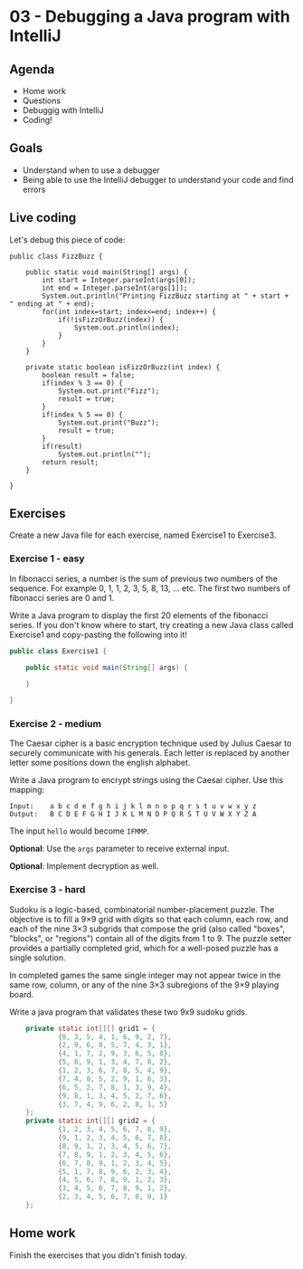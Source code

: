 # 03 - Debugging a Java program with IntelliJ
<Teacher name="Thomas"></Teacher>

## Agenda

- Home work
- Questions
- Debuggig with IntelliJ
- Coding!

## Goals

- Understand when to use a debugger
- Being able to use the IntelliJ debugger to understand your code and find errors

## Live coding

Let's debug this piece of code:

```
public class FizzBuzz {

    public static void main(String[] args) {
        int start = Integer.parseInt(args[0]);
        int end = Integer.parseInt(args[1]);
        System.out.println("Printing FizzBuzz starting at " + start + " ending at " + end);
        for(int index=start; index<=end; index++) {
            if(!isFizzOrBuzz(index)) {
                System.out.println(index);
            }
        }
    }

    private static boolean isFizzOrBuzz(int index) {
        boolean result = false;
        if(index % 3 == 0) {
            System.out.print("Fizz");
            result = true;
        }
        if(index % 5 == 0) {
            System.out.print("Buzz");
            result = true;
        }
        if(result)
            System.out.println("");
        return result;
    }

}
```

## Exercises

Create a new Java file for each exercise, named Exercise1 to Exercise3.

### Exercise 1 - easy

In fibonacci series, a number is the sum of previous two numbers of the sequence. For example 0, 1, 1, 2, 3, 5, 8, 13, 
... etc. The first two numbers of fibonacci series are 0 and 1. 

Write a Java program to display the first 20 elements of the fibonacci series. If you don't know where to start, try 
creating a new Java class called Exercise1 and copy-pasting the following into it!

```java
public class Exercise1 {

    public static void main(String[] args) {
        
    }

}
```
### Exercise 2 - medium

The Caesar cipher is a basic encryption technique used by Julius Caesar to securely communicate with his generals. Each 
letter is replaced by another letter some positions down the english alphabet. 

Write a Java program to encrypt strings using the Caesar cipher. Use this mapping: 

```
Input:    a b c d e f g h i j k l m n o p q r s t u v w x y z
Output:   B C D E F G H I J K L M N O P Q R S T U V W X Y Z A
```

The input `hello` would become `IFMMP`.

**Optional**: Use the `args` parameter to receive external input.

**Optional**: Implement decryption as well.

### Exercise 3 - hard

Sudoku is a logic-based, combinatorial number-placement puzzle. The objective is to fill a 9×9 grid with digits so that
each column, each row, and each of the nine 3×3 subgrids that compose the grid (also called "boxes", "blocks", or 
"regions") contain all of the digits from 1 to 9. The puzzle setter provides a partially completed grid, which for a 
well-posed puzzle has a single solution.

In completed games the same single integer may not appear twice in the same row, column, or any of the nine 3×3 
subregions of the 9×9 playing board.

Write a java program that validates these two 9x9 sudoku grids.

```java
    private static int[][] grid1 = {
            {8, 3, 5, 4, 1, 6, 9, 2, 7},
            {2, 9, 6, 8, 5, 7, 4, 3, 1},
            {4, 1, 7, 2, 9, 3, 6, 5, 8},
            {5, 6, 9, 1, 3, 4, 7, 8, 2},
            {1, 2, 3, 6, 7, 8, 5, 4, 9},
            {7, 4, 8, 5, 2, 9, 1, 6, 3},
            {6, 5, 2, 7, 8, 1, 3, 9, 4},
            {9, 8, 1, 3, 4, 5, 2, 7, 6},
            {3, 7, 4, 9, 6, 2, 8, 1, 5}
    };
    private static int[][] grid2 = {
            {1, 2, 3, 4, 5, 6, 7, 8, 9},
            {9, 1, 2, 3, 4, 5, 6, 7, 8},
            {8, 9, 1, 2, 3, 4, 5, 6, 7},
            {7, 8, 9, 1, 2, 3, 4, 5, 6},
            {6, 7, 8, 9, 1, 2, 3, 4, 5},
            {5, 1, 7, 8, 9, 6, 2, 3, 4},
            {4, 5, 6, 7, 8, 9, 1, 2, 3},
            {3, 4, 5, 6, 7, 8, 9, 1, 2},
            {2, 3, 4, 5, 6, 7, 8, 9, 1}
    };
``` 

## Home work

Finish the exercises that you didn't finish today.